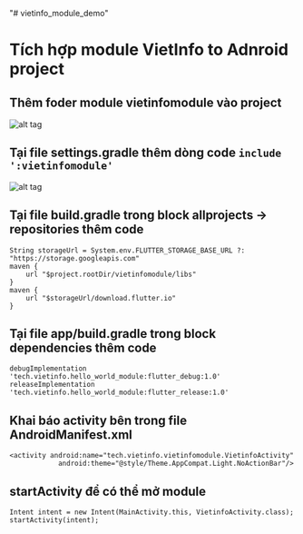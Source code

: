 "# vietinfo_module_demo" 
# Tích hợp module VietInfo to Adnroid project

## Thêm foder module **vietinfomodule** vào project
![alt tag](https://github.com/nmtruongloc806/vietinfo_module_demo)

## Tại file settings.gradle thêm dòng code `include ':vietinfomodule'`

![alt tag](https://github.com/nmtruongloc806/vietinfo_module_demo)

## Tại file build.gradle trong block allprojects -> repositories thêm code
```
String storageUrl = System.env.FLUTTER_STORAGE_BASE_URL ?: "https://storage.googleapis.com"
maven {
    url "$project.rootDir/vietinfomodule/libs"
}
maven {
    url "$storageUrl/download.flutter.io"
}
```
## Tại file app/build.gradle trong block dependencies thêm code
```
debugImplementation 'tech.vietinfo.hello_world_module:flutter_debug:1.0'
releaseImplementation 'tech.vietinfo.hello_world_module:flutter_release:1.0'
```

## Khai báo activity bên trong file AndroidManifest.xml
```
<activity android:name="tech.vietinfo.vietinfomodule.VietinfoActivity"
            android:theme="@style/Theme.AppCompat.Light.NoActionBar"/>
```
## startActivity để có thể mở module
```
Intent intent = new Intent(MainActivity.this, VietinfoActivity.class);
startActivity(intent);
```


